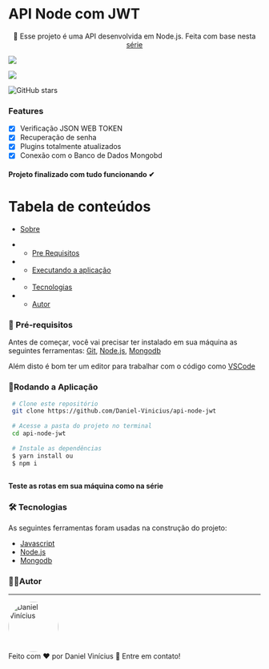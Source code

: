 
 <h1> API Node com JWT </h1>
 <p id="sobre" align="center">
🔑 Esse projeto é uma API desenvolvida em Node.js. 
 Feita com base nesta <a href="https://www.youtube.com/playlist?list=PL85ITvJ7FLoiXVwHXeOsOuVppGbBzo2dp">série</a>

![](https://img.shields.io/badge/license-MIT-green)

![](https://img.shields.io/badge/languege-Portuguese-yellow)

![GitHub stars](https://img.shields.io/github/stars/Daniel-Vinicius/api-node-jwt?style=social)


### Features 
- [x] Verificação JSON WEB TOKEN
- [x] Recuperação de senha
- [x] Plugins totalmente atualizados
- [x] Conexão com o Banco de Dados Mongobd

<h4  align="left">
Projeto finalizado com tudo funcionando ✔
</h4>

Tabela de conteúdos 
================= 
<!--ts-->
 * [Sobre](#sobre) 
 
  *  * [Pre Requisitos](#pre-requisitos)
 *  * [Executando a aplicação](#rodando)
 * * [Tecnologias](#tecnologias)
 *  * [Autor](#autor)
 <!--te-->
 
 
### 🛒 Pré-requisitos<a id="pre-requisitos"></a>

Antes de começar, você vai precisar ter instalado em sua máquina as seguintes ferramentas:
 [Git](https://git-scm.com/),
 [Node.js](https://nodejs.org/pt-br/),
 [Mongodb](https://mongodb.com)

 
 Além disto é bom ter um editor para trabalhar com o código como [VSCode](https://code.visualstudio.com/)
 
   ### 📀Rodando a Aplicação<a id="rodando"></a>
   
````bash 
 # Clone este repositório
 git clone https://github.com/Daniel-Vinicius/api-node-jwt
 
 # Acesse a pasta do projeto no terminal
 cd api-node-jwt
 
 # Instale as dependências
 $ yarn install ou
 $ npm i 
 
 ````
   **Teste as rotas em sua máquina como na série**

### 🛠 Tecnologias<a id="tecnologias"></a>
 As seguintes ferramentas foram usadas na construção do projeto:
 

  - [Javascript](https://developer.mozilla.org/pt-BR/docs/Web/JavaScript)
  - [Node.js](https://nodejs.org/pt-br/)
  - [Mongodb](https://mongodb.com)


### 👨‍💻Autor <a id="autor"> </a>

---
<a href="https://github.com/Daniel-Vinicius" style="text-decoration: none;">
<img style="border-radius: 50%;" src="https://avatars3.githubusercontent.com/u/66279500?s=460&u=2978b74f2bfcfec553cdd62c2cf15a0eca6652a3&v=4" width="100px;"  alt="Daniel Vinícius"/>

<br />
<span> Feito com ❤️ por Daniel Vinícius 👋 Entre em contato! </span> 
</a> 
